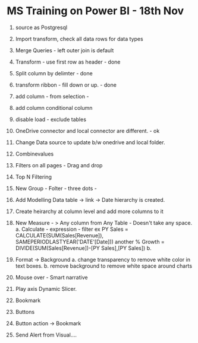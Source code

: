 # MS Training on Power BI - 18th Nov

1. source as Postgresql
2. Import transform, check all data rows for data types
3. Merge Queries - left outer join is default
4. Transform - use first row as header - done
5. Split column by delimter - done
6. transform ribbon - fill down or up. - done
7. add column - from selection -  
8. add column conditional column
9. disable load - exclude tables
10. OneDrive connector and local connector are different. - ok
11. Change Data source to update b/w onedrive and local folder.
12. Combinevalues
13. Filters on all pages - Drag and drop
14. Top N Filtering
15. New Group - Folter - three dots - 
16. Add Modelling Data table -> link -> Date hierarchy is created.
17. Create heirarchy at column level and add more columns to it
18. New Measure - > Any column from Any Table - Doesn't take any space.
    a. Calculate - expression - filter  ex PY Sales = CALCULATE(SUM(Sales[Revenue]), SAMEPERIODLASTYEAR('DATE'[Date]))  another % Growth = DIVIDE(SUM(Sales[Revenue])-[PY Sales],[PY Sales])
    b. 
19. Format -> Background
    a. change transparency to remove white color in text boxes.
    b. remove background to remove white space around charts

20. Mouse over - Smart narrative
21. Play axis Dynamic Slicer.
22. Bookmark
23. Buttons
24. Button action -> Bookmark
25. Send Alert from Visual....




